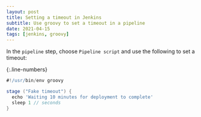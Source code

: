 ```yaml
---
layout: post
title: Setting a timeout in Jenkins
subtitle: Use groovy to set a timeout in a pipeline
date: 2021-04-15
tags: [jenkins, groovy]
---
```


In the `pipeline` step, choose `Pipeline script` and use the following to set a timeout:


{:.line-numbers}
```groovy
#!/usr/bin/env groovy

stage ("Fake timeout") {
  echo 'Waiting 10 minutes for deployment to complete'
  sleep 1 // seconds
}
```
